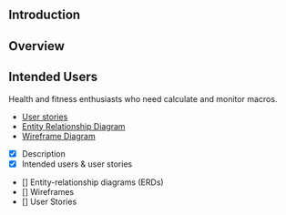 ## Introduction

## Overview

## Intended Users 

Health and fitness enthusiasts who need calculate and monitor macros.

* [User stories](docs/user-stories.md)
* [Entity Relationship Diagram](docs/erd.md)
* [Wireframe Diagram](docs/wireframe.md)

* [x] Description
* [x] Intended users &amp; user stories
* [] Entity-relationship diagrams (ERDs)
* [] Wireframes
* [] User Stories